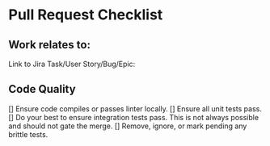 Pull Request Checklist
======================

Work relates to:
----------------
Link to Jira Task/User Story/Bug/Epic:


Code Quality
------------
[] Ensure code compiles or passes linter locally.
[] Ensure all unit tests pass.
[] Do your best to ensure integration tests pass. This is not always possible and should not gate the merge.
[] Remove, ignore, or mark pending any brittle tests.
